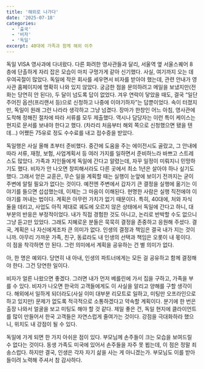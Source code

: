 ```yaml
---
title: '해외로 나가다'
date: '2025-07-18'
categories:
  - '출국'
  - '비자'
  - '독일'
excerpt: 40대에 가족과 함께 해외 이주
---
```


독일 VISA 영사과에 다녀왔다. 다른 화려한 영사관들과 달리, 서울역 옆 서울스퀘어 8층에 단촐하게 자리 잡은 모습이 마치 구멍가게 같아 신기했다.
사실, 여기까지 오는 데 우여곡절이 많았다. 독일에 작은 회사를 세우면서 비자를 받아야 했는데, 관련 안내가 영사관 홈페이지에 명확히 나와 있지 않았다. 궁금한 점을 문의하려고 메일을 보냈지만(전화는 당연히 안 된다), 두 달이 넘도록 답이 없었다. 겨우 연락이 닿았을 때도, 결국 “일단 주어진 옵션(프리랜서 등)으로 신청하고 나중에 이야기하자”는 답뿐이었다. 속이 터졌지만, 독일이 원래 그런 나라라 생각하고 그냥 넘겼다.
장마가 한창인 어느 아침, 영사관에 도착해 정해진 절차에 따라 서류를 모두 제출했다. 역시나 담당자는 이런 특이 케이스는 현지로 문서를 보내야 한다고 했다. (차라리 처음부터 해외 쪽으로 신청했으면 됐을 텐데…) 어쨌든 75유로 정도 수수료를 내고 접수증을 받았다.

독일행은 사실 올해 초부터 준비했다. 중간에 도움을 주는 에이전시도 골랐고, 그 안내에 따라 서류, 재정, 보험, 사업계획서 등 여러 가지를 일하면서 준비하느라 바쁘고 스트레스도 많았다. 가족과 지인들에게 독일에 간다고 알렸는데, 자꾸 일정이 미뤄지니 민망하기도 했다. 비자가 안 나오면 창피해서라도 다른 곳에서 최소 1년은 살아야 하나 싶기도 했다. 그래서 얻은 교훈은, 무슨 일을 계획할 때는 실행이 눈앞에 보이기 전까지는 굳이 주변에 알릴 필요가 없다는 것이다. 예전엔 주변에서 갑자기 큰 결정을 실행에 옮기는 이야기를 들으면 섭섭했는데, 이제는 그 마음이 이해된다. 현명한 사람은 실행 직전에야 이야기를 꺼내는 법이다. 계획은 아무런 가치가 없기 때문이다.
특히, 40대에, 처와 자식 둘을 데리고, 사업도 아직 제대로 궤도에 오르지 않은 상태에서 독일에 간다고 하니, 대부분의 반응은 부정적이었다. 내가 직접 경험한 것도 아니고, 논리로 반박할 수도 없으니 그냥 듣고만 있었다. 그래도 지혜로운 분들은 묵묵히 결정을 존중하고 응원해 주셨다. 결국, 계획은 나 자신에게조차 큰 의미가 없다. 인생의 결정과 책임은 결국 내가 지는 것이니까. 아무리 가까운 가족, 친구, 동료라도 내 인생의 선택과 책임은 오롯이 내 몫이다. 이 점을 착각하면 안 된다. 그런 의미에서 계획을 공유하는 건 별 의미가 없다.

아, 한 명은 예외다. 당연히 내 아내, 인생의 파트너에게는 모든 걸 공유하고 함께 결정해야 한다. 그건 당연한 일이다.

비자가 얼른 나왔으면 좋겠다. 그러면 내가 먼저 베를린에 가서 집을 구하고, 가족을 부를 수 있다. 비자가 나오면 한국의 고객들에게도 이 사실을 알리고 양해를 구할 생각이다. 해외에서 일하게 되더라도(사실 이미 대부분 리모트로 일하고, 미팅만 오프라인으로 하고 있지만) 문제가 없도록 적극적으로 소통하겠다고 약속할 계획이다. 분기에 한 번은 출장 나와서 얼굴을 보고 미팅도 해야 할 것 같다. 제일 좋은 건, 독일 현지에 클라이언트를 많이 만들어서 한국 고객들은 자연스럽게 줄여가는 것이다. 강점을 극대화하라 했으니, 위치도 내 강점이 될 수 있다.

독일에 가게 되면 한 가지 아쉬운 점이 있다. 부모님께 손주들이 크는 모습을 보여드릴 수 없다는 것이다. 동생 가족도 미국에 있어서 손주들을 자주 못 뵙는데, 이 점은 정말 죄송스럽다. 하지만 결국, 인생은 각자 자기 삶을 사는 게 아니겠는가. 부모님도 이를 받아들이려 노력해 주셔서 참 감사하다.
